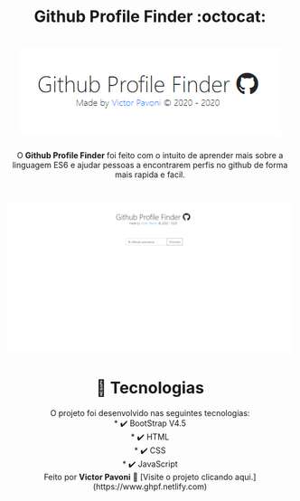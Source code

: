 # <div align="center">Github Profile Finder :octocat:</div>

# <div align="center">![](github/githubprofilefinderlogo.png)</div>

<div align="center">O <strong>Github Profile Finder</strong> foi feito com o intuito de aprender mais sobre a linguagem ES6 e ajudar pessoas a encontrarem perfis no github de forma mais rapida e facil.</div>

# ![](github/gifghpf.gif)

# <div align="center">🚀 Tecnologias</div>
<div align="center">O projeto foi desenvolvido nas seguintes tecnologias:</div>

<div align="center"> * ✔️ BootStrap V4.5</div>
<div align="center"> * ✔️ HTML</div>
<div align="center"> * ✔️ CSS</div>
<div align="center"> * ✔️ JavaScript</div>

<div align="center">Feito por <strong>Victor Pavoni</strong> 👋 [Visite o projeto clicando aqui.](https://www.ghpf.netlify.com)</div>
